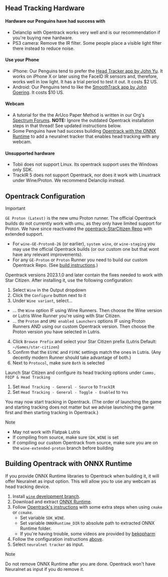 ## Head Tracking Hardware

#### Hardware our Penguins have had success with
- Delanclip with Opentrack works very well and is our recommendation if you're buying new hardware.
- PS3 camera: Remove the IR filter. Some people place a visible light filter there instead to reduce noise.

#### Use your Phone
- iPhone: Our Penguins tend to prefer the [Head Tracker app by John Yu](https://apps.apple.com/us/app/head-tracker/id1527710071). It works on iPhone X or later using the FaceID IR sensors and, therefore, works well in low light. It has a trial period to test it out. It costs $2 US.
- Android: Our Penguins tend to like the [SmoothTrack app by John Goering](https://play.google.com/store/apps/details?id=com.epaga.smoothtrack&gl=US). It costs $10 US.

#### Webcam
- A tutorial for the the ArUco Paper Method is written in our Org's [Spectrum Forums](https://robertsspaceindustries.com/spectrum/community/LUG/forum/194647/thread/tutorial-opentrack-aruco-for-star-citizen-via-lutr). **NOTE:** Ignore the outdated Opentrack installation steps in that thread! See updated instructions below.
- Some Penguins have had success building [Opentrack with the ONNX Runtime](#building-opentrack-with-onnx-runtime) to add a neuralnet tracker that enables head tracking with any webcam.

#### Unsupported hardware
- Tobii does not support Linux. Its opentrack support uses the Windows only SDK.
- TrackIR 5 does not support Opentrack, nor does it work with Linuxtrack under Wine/Proton. We recommend Delanclip instead.


## Opentrack Configuration
> [!important]
> `GE Proton (Latest)` is the new umu Proton runner. The official Opentrack builds do not currently work with umu, as they only have limited support for Proton. We have since reactivated the [opentrack-StarCitizen Repo](https://github.com/Priton-CE/opentrack-StarCitizen) with extended support.
> 
> - For `wine-GE-Proton8-26` (or earlier), `system wine`, or `wine-staging` you may use the official Opentrack builds (or our custom one but that wont have any relevant improvements).
> - For any `GE-Proton` or `Proton` Runner you need to build our custom Opentrack Repo. (See [build instructions](https://github.com/Priton-CE/opentrack-StarCitizen?tab=readme-ov-file#building-from-source).)

Opentrack versions 2023.1.0 and later contain the fixes needed to work with Star Citizen. After installing it, use the following configuration:

1. Select `Wine` in the Output dropdown
2. Click the `Configure` button next to it
3. Under `Wine variant`, select...
  - ... the `Wine` option IF using Wine Runners. Then choose the Wine version or Lutris Wine Runner you're using with Star Citizen.
  - ... the `Proton` and `UMU enabled Launchers` options IF using Proton Runners AND using our custom Opentrack version. Then choose the Proton version you have selected in Lutris.
4. Click `Browse Prefix` and select your Star Citizen prefix (Lutris Default: `~/Games/star-citizen`)
5. Confirm that the `ESYNC` and `FSYNC` settings match the ones in Lutris. (Any decently modern Runner should take advantage of both.)
6. Next to `Protocol`, make sure `Both` is selected

Launch Star Citizen and configure its head tracking options under `Comms, FOIP & Head Tracking`
1. Set `Head Tracking - General - Source` to `TrackIR`
2. Set `Head Tracking - General - Toggle - Enabled` to `Yes`  

You may now start tracking in Opentrack.
(The order of launching the game and starting tracking does not matter but we advise launching the game first and then starting tracking in Opentrack.)

> [!note]
> - May not work with Flatpak Lutris
> - If compiling from source, make sure `SDK_WINE` is set
> - If compiling our custom Opentrack from source, make sure you are on the `wine-extended-proton` branch before building
## Building Opentrack with ONNX Runtime
If you provide ONNX Runtime libraries to Opentrack when building it, it will offer Neuralnet as input option. This will allow you to use any webcam as head tracking device.

1. Install [`wine` development branch](https://wiki.winehq.org/Download).
2. Download and extract [ONNX Runtime](https://github.com/microsoft/onnxruntime/releases).
3. Follow [Opentrack's instructions](https://github.com/opentrack/opentrack/wiki/Building-on-Linux) with some extra steps when using `cmake` or `ccmake`.
    - Set variable `SDK_WINE`.
    - Set variable `ONNXRuntime_DIR` to absolute path to extracted ONNX Runtime folder.
    - If you're having trouble, some videos are provided by [bekopharm](https://linux.simpit.dev/systems/opentrack/)
4. Follow the configuration instructions [above](#opentrack-configuration).
5. Select `neuralnet tracker` as input.
> [!note]
> Do not remove ONNX Runtime after you are done. Opentrack won't have Neuralnet as input if you do remove it.
